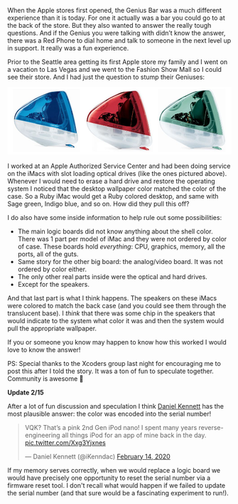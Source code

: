 When the Apple stores first opened, the Genius Bar was a much different experience than it is today. For one it actually was a bar you could go to at the back of the store. But they also wanted to answer the really tough questions. And if the Genius you were talking with didn’t know the answer, there was a Red Phone to dial home and talk to someone in the next level up in support. It really was a fun experience.

Prior to the Seattle area getting its first Apple store my family and I went on a vacation to Las Vegas and we went to the Fashion Show Mall so I could see their store. And I had just the question to stump their Geniuses:

![iMacs in their wonderful colors – those were the days](assets/imacs-galore.jpg)

I worked at an Apple Authorized Service Center and had been doing service on the iMacs with slot loading optical drives (like the ones pictured above). Whenever I would need to erase a hard drive and restore the operating system I noticed that the desktop wallpaper color matched the color of the case. So a Ruby iMac would get a Ruby colored desktop, and same with Sage green, Indigo blue, and so on. How did they pull this off?

I do also have some inside information to help rule out some possibilities:

- The main logic boards did not know anything about the shell color. There was 1 part per model of iMac and they were not ordered by color of case. These boards hold _everything_: CPU, graphics, memory, all the ports, all of the guts.
- Same story for the other big board: the analog/video board. It was not ordered by color either.
- The only other real parts inside were the optical and hard drives.
- Except for the speakers.

And that last part is what I think happens. The speakers on these iMacs were colored to match the back case (and you could see them through the translucent base). I _think_ that there was some chip in the speakers that would indicate to the system what color it was and then the system would pull the appropriate wallpaper.

If you or someone you know may happen to know how this worked I would love to know the answer!

PS: Special thanks to the Xcoders group last night for encouraging me to post this after I told the story. It was a ton of fun to speculate together. Community is awesome 🙂

**Update 2/15**

After a lot of fun discussion and speculation I think [Daniel Kennett](https://twitter.com/iKenndac) has the most plausible answer: the color was encoded into the serial number!

<blockquote class="twitter-tweet" data-theme="dark"><p lang="en" dir="ltr">VQK? That’s a pink 2nd Gen iPod nano! I spent many years reverse-engineering all things iPod for an app of mine back in the day. <a href="https://t.co/Xxg3Yjxnes">pic.twitter.com/Xxg3Yjxnes</a></p>&mdash; Daniel Kennett (@iKenndac) <a href="https://twitter.com/iKenndac/status/1228422312229294086?ref_src=twsrc%5Etfw">February 14, 2020</a></blockquote> <script async src="https://platform.twitter.com/widgets.js" charset="utf-8"></script>

If my memory serves correctly, when we would replace a logic board we would have precisely one opportunity to reset the serial number via a firmware reset tool. I don't recall what would happen if we failed to update the serial number (and that sure would be a fascinating experiment to run!).
